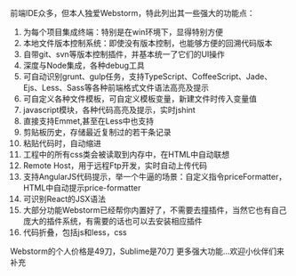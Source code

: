 前端IDE众多，但本人独爱Webstorm，特此列出其一些强大的功能点：

1. 为每个项目集成终端：特别是在win环境下，显得特别方便
2. 本地文件版本控制系统：即使没有版本控制，也能够方便的回溯代码版本
3. 自带git、svn等版本控制插件，并基本统一了它们的UI操作
4. 深度与Node集成，各种debug工具
5. 可自动识别grunt、gulp任务，支持TypeScript、CoffeeScript、Jade、Ejs、Less、Sass等各种前端格式文件语法高亮及提示
6. 可自定义各种文件模板，可自定义模板变量，新建文件时传入变量值
7. javascript模块，各种代码高亮及提示，实时jshint
8. 直接支持Emmet,甚至在Less中也支持
9. 剪贴板历史，存储最近复制过的若干条记录
10. 粘贴代码时，自动缩进
11. 工程中的所有css类会被读取到内存中，在HTML中自动联想
12. Remote Host，用于远程Ftp开发，实时自动上传代码
13. 支持AngularJS代码提示，举一个牛逼的场景：自定义指令priceFormatter，HTML中自动提示price-formatter
14. 可识别React的JSX语法
15. 大部分功能Webstorm已经帮你内置好了，不需要去撞插件，当然它也有自己庞大的插件系统，有需要的话也可以去安装相应插件
16. 代码折叠，包括js和less，css



 Webstorm的个人价格是49刀，Sublime是70刀
更多强大功能...欢迎小伙伴们来补充